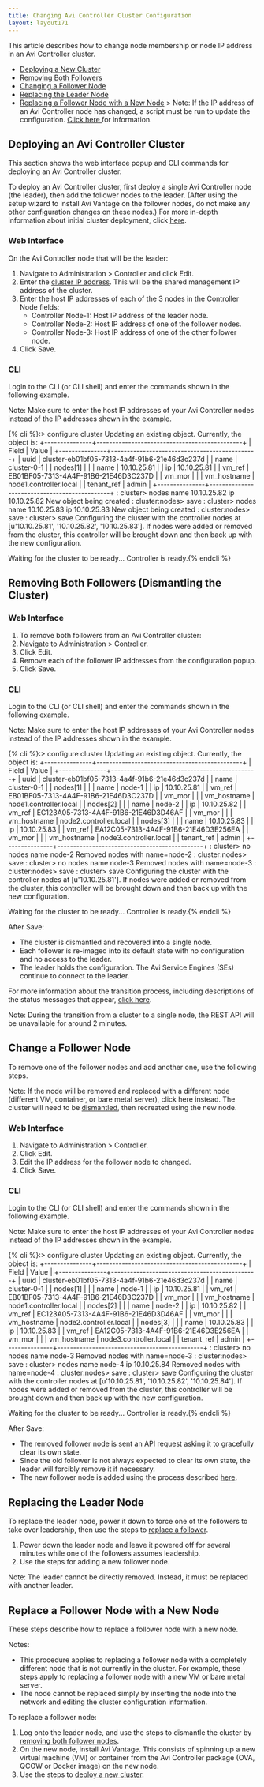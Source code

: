 ```yaml
---
title: Changing Avi Controller Cluster Configuration
layout: layout171
---
```

This article describes how to change node membership or node IP address in an Avi Controller cluster.

* <a href="#deploynewcluster">Deploying a New Cluster</a>
* <a href="#removebothfollowers">Removing Both Followers</a>
* <a href="#changefollower">Changing a Follower Node</a>
* <a href="#replaceleader">Replacing the Leader Node</a>
* <a href="#replacefollower">Replacing a Follower Node with a New Node</a> &gt; Note: If the IP address of an Avi Controller node has changed, a script must be run to update the configuration. <a href="{% vpath %}/ctlr-cfg-update-after-ip-change">Click here </a>for information.
 

<a name="deploynewcluster"></a>

## Deploying an Avi Controller Cluster

This section shows the web interface popup and CLI commands for deploying an Avi Controller cluster.

To deploy an Avi Controller cluster, first deploy a single Avi Controller node (the leader), then add the follower nodes to the leader. (After using the setup wizard to install Avi Vantage on the follower nodes, do not make any other configuration changes on these nodes.) For more in-depth information about initial cluster deployment, click <a href="{% vpath %}/configure-controller-ha-cluster">here</a>.

### Web Interface

On the Avi Controller node that will be the leader:
<ol> 
 <li>Navigate to Administration &gt; Controller and click Edit.</li> 
 <li>Enter the <a href="{% vpath %}/controller-cluster-ip">cluster IP address</a>. This will be the shared management IP address of the cluster.</li>
 <li>Enter the host IP addresses of each of the 3 nodes in the Controller Node fields: 
  <ul> 
   <li>Controller Node-1: Host IP address of the leader node.</li> 
   <li>Controller Node-2: Host IP address of one of the follower nodes.</li> 
   <li>Controller Node-3: Host IP address of one of the other follower node.</li> 
  </ul> </li> 
 <li>Click Save.</li> 
</ol> 

### CLI

Login to the CLI (or CLI shell) and enter the commands shown in the following example.

Note: Make sure to enter the host IP addresses of your Avi Controller nodes instead of the IP addresses shown in the example.

{% cli %}:> configure cluster
Updating an existing object. Currently, the object is:
+---------------+----------------------------------------------+
| Field         | Value                                        |
+---------------+----------------------------------------------+
| uuid          | cluster-eb01bf05-7313-4a4f-91b6-21e46d3c237d |
| name          | cluster-0-1                                  |
| nodes[1]      |                                              |
| name          | 10.10.25.81                                  |
| ip            | 10.10.25.81                                  |
| vm_ref        | EB01BF05-7313-4A4F-91B6-21E46D3C237D         |
| vm_mor        |                                              |
| vm_hostname   | node1.controller.local                       |
| tenant_ref    | admin                                        |
+---------------+----------------------------------------------+
: cluster> nodes name 10.10.25.82 ip 10.10.25.82
New object being created
: cluster:nodes> save
: cluster> nodes name 10.10.25.83 ip 10.10.25.83
New object being created
: cluster:nodes> save
: cluster> save
Configuring the cluster with the controller nodes at [u'10.10.25.81', '10.10.25.82', '10.10.25.83'].
If nodes were added or removed from the cluster, this controller will be brought down and then back up with the new configuration.

Waiting for the cluster to be ready...
Controller is ready.{% endcli %} 
<a name="removebothfollowers"></a> 

## Removing Both Followers (Dismantling the Cluster)

### Web Interface

<ol> 
 <li>To remove both followers from an Avi Controller cluster:</li> 
 <li>Navigate to Administration &gt; Controller.</li> 
 <li>Click Edit.</li> 
 <li>Remove each of the follower IP addresses from the configuration popup.</li> 
 <li>Click Save.</li> 
</ol> 

### CLI

Login to the CLI (or CLI shell) and enter the commands shown in the following example.

Note: Make sure to enter the host IP addresses of your Avi Controller nodes instead of the IP addresses shown in the example.

{% cli %}:> configure cluster
Updating an existing object. Currently, the object is:
+---------------+----------------------------------------------+
| Field         | Value                                        |
+---------------+----------------------------------------------+
| uuid          | cluster-eb01bf05-7313-4a4f-91b6-21e46d3c237d |
| name          | cluster-0-1                                  |
| nodes[1]      |                                              |
| name          | node-1                                       |
| ip            | 10.10.25.81                                  |
| vm_ref        | EB01BF05-7313-4A4F-91B6-21E46D3C237D         |
| vm_mor        |                                              |
| vm_hostname   | node1.controller.local                       |
| nodes[2]      |                                              |
| name          | node-2                                       |
| ip            | 10.10.25.82                                  |
| vm_ref        | EC123A05-7313-4A4F-91B6-21E46D3D46AF         |
| vm_mor        |                                              |
| vm_hostname   | node2.controller.local                       |
| nodes[3]      |                                              |
| name          | 10.10.25.83                                  |
| ip            | 10.10.25.83                                  |
| vm_ref        | EA12C05-7313-4A4F-91B6-21E46D3E256EA         |
| vm_mor        |                                              |
| vm_hostname   | node3.controller.local                       |
| tenant_ref    | admin                                        |
+---------------+----------------------------------------------+
: cluster> no nodes name node-2
Removed nodes with name=node-2
: cluster:nodes> save
: cluster> no nodes name node-3
Removed nodes with name=node-3
: cluster:nodes> save
: cluster> save
Configuring the cluster with the controller nodes at [u'10.10.25.81'].
If nodes were added or removed from the cluster, this controller will be brought down and then back up with the new configuration.

Waiting for the cluster to be ready...
Controller is ready.{% endcli %}

After Save: 

* The cluster is dismantled and recovered into a single node.
* Each follower is re-imaged into its default state with no configuration and no access to the leader.
* The leader holds the configuration. The Avi Service Engines (SEs) continue to connect to the leader. 

For more information about the transition process, including descriptions of the status messages that appear, <a href="{% vpath %}//configure-controller-ha-cluster#cluster-transition-process">click here</a>.

Note: During the transition from a cluster to a single node, the REST API will be unavailable for around 2 minutes.

<a name="changefollower"></a>

## Change a Follower Node

To remove one of the follower nodes and add another one, use the following steps.

Note: If the node will be removed and replaced with a different node (different VM, container, or bare metal server), click here instead. The cluster will need to be <a href="#replacefollower">dismantled</a>, then recreated using the new node.

### Web Interface

<ol> 
 <li>Navigate to Administration &gt; Controller.</li> 
 <li>Click Edit.</li> 
 <li>Edit the IP address for the follower node to changed.</li> 
 <li>Click Save.</li> 
</ol> 

### CLI

Login to the CLI (or CLI shell) and enter the commands shown in the following example.

Note: Make sure to enter the host IP addresses of your Avi Controller nodes instead of the IP addresses shown in the example.

{% cli %}:> configure cluster
Updating an existing object. Currently, the object is:
+---------------+----------------------------------------------+
| Field         | Value                                        |
+---------------+----------------------------------------------+
| uuid          | cluster-eb01bf05-7313-4a4f-91b6-21e46d3c237d |
| name          | cluster-0-1                                  |
| nodes[1]      |                                              |
| name          | node-1                                       |
| ip            | 10.10.25.81                                  |
| vm_ref        | EB01BF05-7313-4A4F-91B6-21E46D3C237D         |
| vm_mor        |                                              |
| vm_hostname   | node1.controller.local                       |
| nodes[2]      |                                              | 
| name          | node-2                                       |
| ip            | 10.10.25.82                                  |
| vm_ref        | EC123A05-7313-4A4F-91B6-21E46D3D46AF         |
| vm_mor        |                                              |
| vm_hostname   | node2.controller.local                       |
| nodes[3]      |                                              |
| name          | 10.10.25.83                                  |
| ip            | 10.10.25.83                                  |
| vm_ref        | EA12C05-7313-4A4F-91B6-21E46D3E256EA         |
| vm_mor        |                                              |
| vm_hostname   | node3.controller.local                       |
| tenant_ref    | admin                                        |
+---------------+----------------------------------------------+
: cluster> no nodes name node-3
Removed nodes with name=node-3
: cluster:nodes> save
: cluster> nodes name node-4 ip 10.10.25.84
Removed nodes with name=node-4
: cluster:nodes> save
: cluster> save
Configuring the cluster with the controller nodes at [u'10.10.25.81', '10.10.25.82', '10.10.25.84'].
If nodes were added or removed from the cluster, this controller will be brought down and then back up with the new configuration.

Waiting for the cluster to be ready...
Controller is ready.{% endcli %}

After Save: 

* The removed follower node is sent an API request asking it to gracefully clear its own state.
* Since the old follower is not always expected to clear its own state, the leader will forcibly remove it if necessary.
* The new follower node is added using the process described <a href="{% vpath %}/changing-avi-controller-cluster-configuration#cluster-transition-process"> here</a>.

<a name="replaceleader"></a>

## Replacing the Leader Node

To replace the leader node, power it down to force one of the followers to take over leadership, then use the steps to <a href="#changefollower">replace a follower</a>.
<ol> 
 <li>Power down the leader node and leave it powered off for several minutes while one of the followers assumes leadership.</li> 
 <li>Use the steps for adding a new follower node.</li> 
</ol> 

Note: The leader cannot be directly removed. Instead, it must be replaced with another leader.

<a name="replacefollower"></a>

## Replace a Follower Node with a New Node

These steps describe how to replace a follower node with a new node.

Notes:

* This procedure applies to replacing a follower node with a completely different node that is not currently in the cluster. For example, these steps apply to replacing a follower node with a new VM or bare metal server.
* The node cannot be replaced simply by inserting the node into the network and editing the cluster configuration information. 

To replace a follower node:

<ol> 
 <li>Log onto the leader node, and use the steps to dismantle the cluster by <a href="#removebothfollowers">removing both follower nodes</a>.</li> 
 <li>On the new node, install Avi Vantage. This consists of spinning up a new virtual machine (VM) or container from the Avi Controller package (OVA, QCOW or Docker image) on the new node.</li> 
 <li>Use the steps to <a href="#deploynewcluster">deploy a new cluster</a>.</li> 
</ol> 